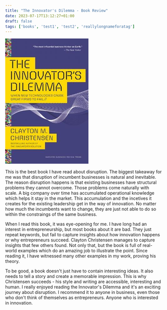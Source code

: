 ```yaml
---
title: "The Innovator's Dilemma - Book Review"
date: 2023-07-17T13:12:27+01:00
draft: false
tags: ['books', 'test1', 'test2', 'reallylongnameforatag']
---
```


![Innovator's Dilemma Cover](/innovators-dilemma-cover.jpg)

This is the best book I have read about disruption. The biggest takeaway for me was that disruption of incumbent businesses is natural and inevitable. The reason disruption happens is that existing businesses have structural problems they cannot overcome. Those problems come naturally with scale. A big company over time has accumulated operational knowledge which helps it stay in the market. This accumulation and the incetives it creates for the existing leadership get in the way of innovation. No matter how much the incumbents want to change, they are just not able to do so within the constraings of the same business.

When I read this book, it was eye-opening for me. I have long had an interest in entrepreneurship, but most books about it are bad. They just repeat keywords, but fail to capture insights about how innovation happens or why entrepreneurs succeed. Clayton Christensen manages to capture insights that few others found. Not only that, but the book is full of real-world examples which do an amazing job to illustrate the point. Since reading it, I have witnessed many other examples in my work, proving his theory.

To be good, a book doesn't just have to contain interesting ideas. It also needs to tell a story and create a memorable impression. This is why Christensen succeeds - his style and writing are accessible, interesting and human. I really enjoyed reading the Innovator's Dilemma and it's an exciting journey about disruption. I recommend it to anyone in business, even those who don't think of themselves as entrepreneurs. Anyone who is interested in innovation.